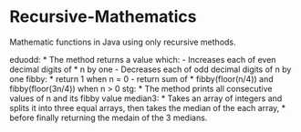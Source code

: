 # Recursive-Mathematics

Mathematic functions in Java using only recursive methods.

eduodd:
	 * The method returns a value which: - Increases each of even decimal digits of
	 * n by one - Decreases each of odd decimal digits of n by one
fibby:
	 * return 1 when n = 0 - return sum of
	 * fibby(floor(n/4)) and fibby(floor(3n/4)) when n > 0
 stg:
  	 * The method prints all consecutive values of n and its fibby value
 median3:
    *  Takes an array of integers and splits it into three equal arrays, then takes the median of the each array,
    * before finally returning the medain of the 3 medians.
